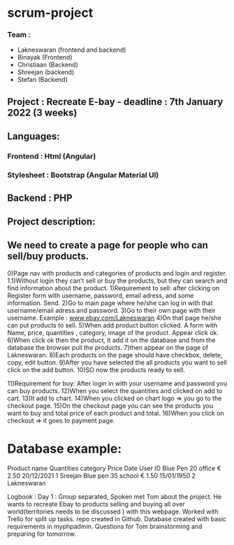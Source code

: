 # scrum-project


### Team : 
- Lakneswaran (frontend and backend)
- Binayak (Frontend)
- Christiaan (Backend)
- Shreejan (backend)
- Stefan (Backend)


## Project : Recreate E-bay - deadline : 7th January 2022 (3 weeks)

## Languages: 

### Frontend : Html  (Angular) 
### Stylesheet : Bootstrap (Angular Material UI) 

## Backend : PHP 

## Project description:

## We need to create a page for people who can sell/buy products.
0)Page nav with products and categories of products and login and register.
1.1)Without login they can’t sell or buy the products, but they can search and find information about the product.
1)Requirement to sell: after clicking on Register form with username, password, email adress, and some information. Send.
2)Go to main page where he/she can log in with that username/email adress and password.
3)Go to their own page with their username. Example : www.ebay.com/Lakneswaran
4)On that page he/she can put products to sell.
5)When add product button clicked. A form with Name, price, quantities , category,  image of the product. Appear click ok.
6)When click ok then the product, It add it on the database and from the database the browser pull the products. 
7)then appear on the page of Lakneswaran.
8)Each products on the page should have checkbox, delete, copy, edit  button.
9)After you have selected the all products you want to sell click on the add button. 
10)SO now the products ready to sell.

11)Requirement for buy: After login in with your username and password you can buy products.
12)When you select the quantities and clicked on add to cart. 
13)It add to chart.
14)When you clicked on chart logo => you go to the checkout page.
15)On the checkout page you can see the products you want to buy and total price of each product and total.
16)When you click on checkout => it goes to payment page. 


# Database example:

Product    name	Quantities	category	Price	  Date	User ID	
Blue Pen	20	office	    € 2.50  	20/12/2021	1	Sreejan
Blue pen	35	school	    € 1.50	    15/01/1950	2	Lakneswaran

<!--User ID depends on username who is adding the products on their page.  --> 

Logbook : 
Day 1 : Group separated, Spoken met Tom about the project. He wants to recreate Ebay to products selling and buying all over world(territories needs to be discussed ) with this webpage. Worked with Trello for split up tasks. repo created in Github. Database created with basic requirements in myphpadmin. Questions for Tom brainstorming and preparing for tomorrow.

